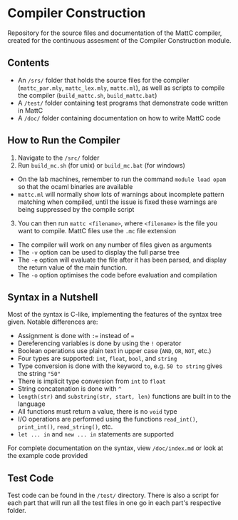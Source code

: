 # Compiler Construction

Repository for the source files and documentation of the MattC compiler, created for the continuous assesment of the Compiler Construction module.


## Contents

- An `/srs/` folder that holds the source files for the compiler (`mattc_par.mly`, `mattc_lex.mly`, `mattc.ml`), as well as scripts to compile the compiler (`build_mattc.sh`, `build_mattc.bat`)
- A `/test/` folder containing test programs that demonstrate code written in MattC
- A `/doc/` folder containing documentation on how to write MattC code


## How to Run the Compiler

1. Navigate to the `/src/` folder
2. Run `build_mc.sh` (for unix) or `build_mc.bat` (for windows)
  - On the lab machines, remember to run the command `module load opam` so that the ocaml binaries are available
  - `mattc.ml` will normally show lots of warnings about incomplete pattern matching when compiled, until the issue is fixed these warnings are being suppressed by the compile script
3. You can then run `mattc <filename>`, where `<filename>` is the file you want to compile. MattC files use the `.mc` file extension
  - The compiler will work on any number of files given as arguments
  - The `-v` option can be used to display the full parse tree
  - The `-e` option will evaluate the file after it has been parsed, and display the return value of the main function.
  - The `-o` option optimises the code before evaluation and compilation


## Syntax in a Nutshell

Most of the syntax is C-like, implementing the features of the syntax tree given. Notable differences are:
* Assignment is done with `:=` instead of `=`
* Dereferencing variables is done by using the `!` operator
* Boolean operations use plain text in upper case (`AND`, `OR`, `NOT`, etc.)
* Four types are supported: `int`, `float`, `bool`, and `string`
* Type conversion is done with the keyword `to`, e.g. `50 to string` gives the string `"50"`
* There is implicit type conversion from `int` to `float`
* String concatenation is done with `^`
* `length(str)` and `substring(str, start, len)` functions are built in to the language
* All functions must return a value, there is no `void` type
* I/O operations are performed using the functions `read_int()`, `print_int()`, `read_string()`, etc.
* `let ... in` and `new ... in` statements are supported

For complete documentation on the syntax, view `/doc/index.md` or look at the example code provided


## Test Code

Test code can be found in the `/test/` directory. There is also a script for each part that will run all the test files in one go in each part's respective folder.
